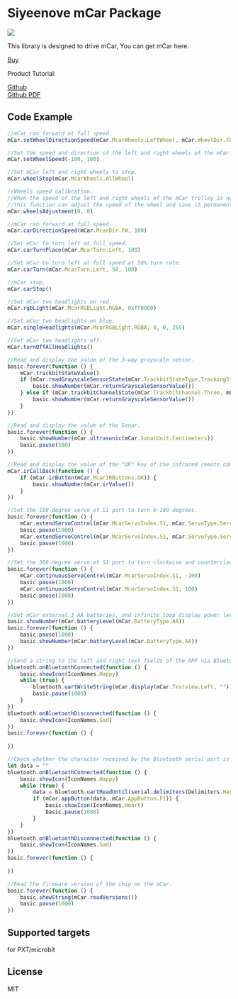 
# Siyeenove mCar Package

![](/image.png/)  

This library is designed to drive mCar, You can get mCar here.

[Buy](https://www.amazon.com/dp/B0DKX3G6M9)  

Product Tutorial: 

[Github](https://github.com/siyeenove/M1C0000)   
[Github PDF](https://siyeenove.github.io/M1C0000/mCar%20Tutorial%20-%20English.pdf)  

## Code Example
```JavaScript
//mCar ran forward at full speed.
mCar.setWheelDirectionSpeed(mCar.McarWheels.LeftWheel, mCar.WheelDir.FW, 100)
```

```JavaScript
//Set the speed and direction of the left and right wheels of the mCar. 
mCar.setWheelSpeed(-100, 100)
```

```JavaScript
//Set mCar left and right wheels to stop.
mCar.wheelStop(mCar.McarWheels.AllWheel)
```

```JavaScript
//Wheels speed calibration.
//When the speed of the left and right wheels of the mCar trolley is not consistent,
//this function can adjust the speed of the wheel and save it permanently.
mCar.wheelsAdjustment(0, 0) 
```

```JavaScript
//mCar ran forward at full speed.
mCar.carDirectionSpeed(mCar.McarDir.FW, 100)
```

```JavaScript
//Set mCar to turn left at full speed.
mCar.carTurnPlace(mCar.McarTurn.Left, 100)
```

```JavaScript
//Set mCar to turn left at full speed at 50% turn rate.
mCar.carTurn(mCar.McarTurn.Left, 50, 100)
```

```JavaScript
//mCar stop.
mCar.carStop()
```

```JavaScript
//Set mCar two headlights on red.
mCar.rgbLight(mCar.McarRGBLight.RGBA, 0xff0000)  
```

```JavaScript
//Set mCar two headlights on blue.
mCar.singleHeadlights(mCar.McarRGBLight.RGBA, 0, 0, 255)
```

```JavaScript
//Set mCar two headlights off.
mCar.turnOffAllHeadlights()
```

```JavaScript
//Read and display the value of the 3-way grayscale sensor.
basic.forever(function () {
    mCar.trackbitStateValue()
    if (mCar.readGrayscaleSensorState(mCar.TrackbitStateType.TrackingState0)) {
        basic.showNumber(mCar.returnGrayscaleSensorValue())
    } else if (mCar.trackbitChannelState(mCar.TrackbitChannel.Three, mCar.TrackbitType.State0)) {
        basic.showNumber(mCar.returnGrayscaleSensorValue())
    }
})
```

```JavaScript
//Read and display the value of the Sonar.
basic.forever(function () {
    basic.showNumber(mCar.ultrasonic(mCar.SonarUnit.Centimeters))
    basic.pause(500)
})
```

```JavaScript
//Read and display the value of the "OK" key of the infrared remote control.
mCar.irCallBack(function () {
    if (mCar.irButton(mCar.McarIRButtons.OK)) {
        basic.showNumber(mCar.irValue())
    }
})
```

```JavaScript
//Set the 180-degree servo of S1 port to turn 0-180 degrees.
basic.forever(function () {
    mCar.extendServoControl(mCar.McarServoIndex.S1, mCar.ServoType.Servo180, 0)
    basic.pause(1000)
    mCar.extendServoControl(mCar.McarServoIndex.S1, mCar.ServoType.Servo180, 180)
    basic.pause(1000)
})
```

```JavaScript
//Set the 360-degree servo at S1 port to turn clockwise and counterclockwise.
basic.forever(function () {
    mCar.continuousServoControl(mCar.McarServoIndex.S1, -100)
    basic.pause(1000)
    mCar.continuousServoControl(mCar.McarServoIndex.S1, 100)
    basic.pause(1000)
})
```

```JavaScript
//Set mCar external 3 AA batteries, and infinite loop display power level.
basic.showNumber(mCar.batteryLevel(mCar.BatteryType.AA))
basic.forever(function () {
    basic.pause(1000)
    basic.showNumber(mCar.batteryLevel(mCar.BatteryType.AA))
})
```

```JavaScript
//Send a string to the left and right text fields of the APP via Bluetooth serial port.
bluetooth.onBluetoothConnected(function () {
    basic.showIcon(IconNames.Happy)
    while (true) {
        bluetooth.uartWriteString(mCar.display(mCar.Textview.Left, ""))
        basic.pause(1000)
    }
})
bluetooth.onBluetoothDisconnected(function () {
    basic.showIcon(IconNames.Sad)
})
basic.forever(function () {
	
})
```

```JavaScript
//Check whether the character received by the Bluetooth serial port is the instruction of the APP.
let data = ""
bluetooth.onBluetoothConnected(function () {
    basic.showIcon(IconNames.Happy)
    while (true) {
        data = bluetooth.uartReadUntil(serial.delimiters(Delimiters.Hash))
        if (mCar.appButton(data, mCar.AppButton.F1)) {
            basic.showIcon(IconNames.Heart)
            basic.pause(1000)
        }
    }
})
bluetooth.onBluetoothDisconnected(function () {
    basic.showIcon(IconNames.Sad)
})
basic.forever(function () {
	
})
```

```JavaScript
//Read the firmware version of the chip on the mCar.
basic.forever(function () {
    basic.showString(mCar.readVersions())
    basic.pause(1000)
})

```

## Supported targets
for PXT/microbit

## License
MIT


